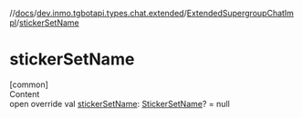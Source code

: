 //[docs](../../../index.md)/[dev.inmo.tgbotapi.types.chat.extended](../index.md)/[ExtendedSupergroupChatImpl](index.md)/[stickerSetName](sticker-set-name.md)



# stickerSetName  
[common]  
Content  
open override val [stickerSetName](sticker-set-name.md): [StickerSetName](../../dev.inmo.tgbotapi.types/index.md#%5Bdev.inmo.tgbotapi.types%2FStickerSetName%2F%2F%2FPointingToDeclaration%2F%5D%2FClasslikes%2F625018081)? = null  



